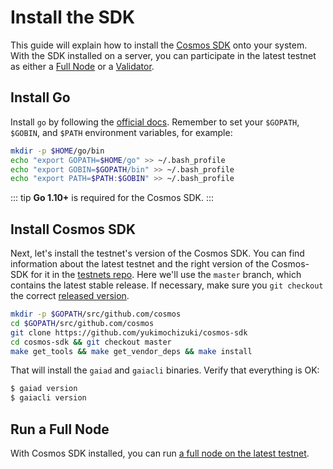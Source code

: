 # Install the SDK

This guide will explain how to install the [Cosmos SDK](/sdk/overview.md) onto your system. With the SDK installed on a server, you can participate in the latest testnet as either a [Full Node](./join-testnet.md#run-a-full-node) or a [Validator](/validators/validator-setup.md).

## Install Go

Install `go` by following the [official docs](https://golang.org/doc/install). Remember to set your `$GOPATH`, `$GOBIN`, and `$PATH` environment variables, for example:

```bash
mkdir -p $HOME/go/bin
echo "export GOPATH=$HOME/go" >> ~/.bash_profile
echo "export GOBIN=$GOPATH/bin" >> ~/.bash_profile
echo "export PATH=$PATH:$GOBIN" >> ~/.bash_profile
```

::: tip
**Go 1.10+** is required for the Cosmos SDK.
:::

## Install Cosmos SDK

Next, let's install the testnet's version of the Cosmos SDK.
You can find information about the latest testnet and the right
version of the Cosmos-SDK for it in the [testnets
repo](https://github.com/cosmos/testnets#testnet-status).
Here we'll use the `master` branch, which contains the latest stable release.
If necessary, make sure you `git checkout` the correct 
[released version](https://github.com/yukimochizuki/cosmos-sdk/releases).

```bash
mkdir -p $GOPATH/src/github.com/cosmos
cd $GOPATH/src/github.com/cosmos
git clone https://github.com/yukimochizuki/cosmos-sdk
cd cosmos-sdk && git checkout master
make get_tools && make get_vendor_deps && make install
```

That will install the `gaiad` and `gaiacli` binaries. Verify that everything is OK:

```bash
$ gaiad version
$ gaiacli version
```

## Run a Full Node

With Cosmos SDK installed, you can run [a full node on the latest testnet](full-node.md).

